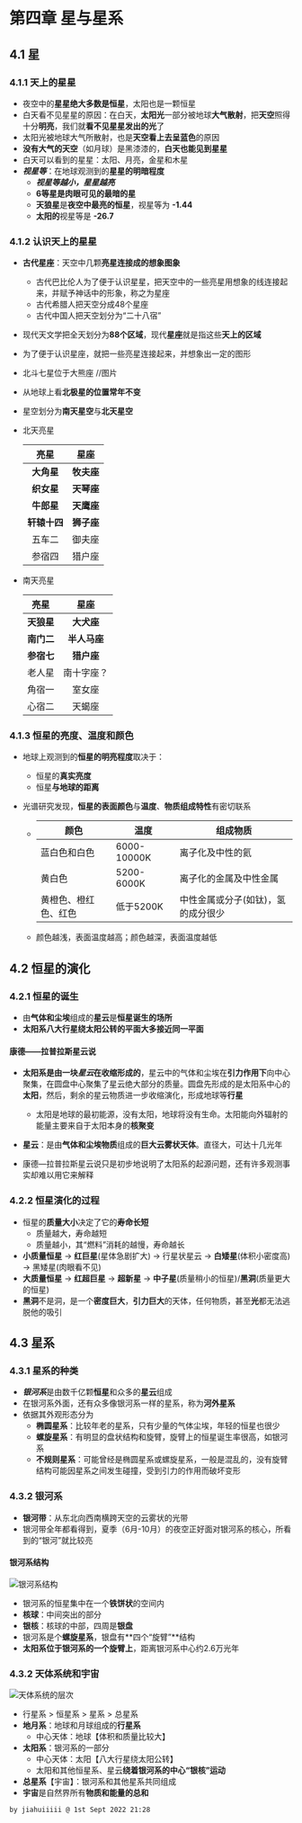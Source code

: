 # 第四章 星与星系

## 4.1 星

### 4.1.1 天上的星星

- 夜空中的**星星绝大多数是恒星**，太阳也是一颗恒星
- 白天看不见星星的原因：在白天，**太阳光**一部分被地球**大气散射**，把**天空**照得十分**明亮**，我们就**看不见星星发出的光**了
- 太阳光被地球大气所散射，也是**天空看上去呈蓝色**的原因
- **没有大气的天空**（如月球）是黑漆漆的，**白天也能见到星星**
- 白天可以看到的星星：太阳、月亮，金星和木星
- ***视星等***：在地球观测到的**星星的明暗程度**
  - ***视星等越小，星星越亮***
  - **6等星是肉眼可见的最暗的星**
  - **天狼星**是**夜空中最亮的恒星**，视星等为 **-1.44**
  - **太阳的**视星等是 **-26.7**

### 4.1.2 认识天上的星星

- **古代星座**：天空中几颗**亮星连接成的想象图象**

  - 古代巴比伦人为了便于认识星星，把天空中的一些亮星用想象的线连接起来，并赋予神话中的形象，称之为星座
  - 古代希腊人把天空分成48个星座
  - 古代中国人把天空划分为“二十八宿”

- 现代天文学把全天划分为**88个区域**，现代**星座**就是指这些**天上的区域**

- 为了便于认识星座，就把一些亮星连接起来，并想象出一定的图形

- 北斗七星位于大熊座 //图片

- 从地球上看**北极星的位置常年不变**

- 星空划分为**南天星空**与**北天星空**

- 北天亮星

  |     亮星     |    星座    |
  | :----------: | :--------: |
  |  **大角星**  | **牧夫座** |
  |  **织女星**  | **天琴座** |
  |  **牛郎星**  | **天鹰座** |
  | **轩辕十四** | **狮子座** |
  |    五车二    |   御夫座   |
  |    参宿四    |   猎户座   |

- 南天亮星

  |    亮星    |     星座     |
  | :--------: | :----------: |
  | **天狼星** |  **大犬座**  |
  | **南门二** | **半人马座** |
  | **参宿七** |  **猎户座**  |
  |   老人星   |  南十字座？  |
  |   角宿一   |    室女座    |
  |   心宿二   |    天蝎座    |

### 4.1.3 恒星的亮度、温度和颜色

- 地球上观测到的**恒星的明亮程度**取决于：

  - 恒星的**真实亮度**
  - 恒星**与地球的距离**

- 光谱研究发现，**恒星的表面颜色**与**温度**、**物质组成特性**有密切联系

  - | 颜色                 | 温度        | 组成物质                           |
    | -------------------- | ----------- | ---------------------------------- |
    | 蓝白色和白色         | 6000-10000K | 离子化及中性的氦                   |
    | 黄白色               | 5200-6000K  | 离子化的金属及中性金属             |
    | 黄橙色、橙红色、红色 | 低于5200K   | 中性金属或分子(如钛)，氢的成分很少 |

  - 颜色越浅，表面温度越高；颜色越深，表面温度越低

## 4.2 恒星的演化

### 4.2.1 恒星的诞生

- 由**气体和尘埃**组成的**星云**是**恒星诞生的场所**
- **太阳系八大行星绕太阳公转的平面大多接近同一平面**

#### 康德——拉普拉斯星云说

- **太阳系是由一块*星云*在收缩形成的**，星云中的气体和尘埃在**引力作用下**向中心聚集，在圆盘中心聚集了星云绝大部分的质量。圆盘先形成的是太阳系中心的**太阳**，然后，剩余的星云物质进一步收缩演化，形成地球等**行星**
  - 太阳是地球的最初能源，没有太阳，地球将没有生命。太阳能向外辐射的能量主要来自于太阳本身的**核聚变**

- **星云**：是由**气体和尘埃物质**组成的**巨大云雾状天体**。直径大，可达十几光年
- 康德—拉普拉斯星云说只是初步地说明了太阳系的起源问题，还有许多观测事实却难以用它来解释

### 4.2.2 恒星演化的过程

- 恒星的**质量大小**决定了它的**寿命长短**
  - 质量越大，寿命越短
  - 质量越小，其“燃料”消耗的越慢，寿命越长
- **小质量恒星** → **红巨星**(星体急剧扩大) → 行星状星云 → **白矮星**(体积小密度高) → 黑矮星(肉眼看不见)
- **大质量恒星** → **红超巨星** → **超新星** → **中子星**(质量稍小的恒星)/**黑洞**(质量更大的恒星)
- **黑洞**不是洞，是一个**密度巨大**，**引力巨大**的天体，任何物质，甚至**光**都无法逃脱他的吸引

## 4.3 星系

### 4.3.1 星系的种类

- ***银河系***是由数千亿颗**恒星**和众多的**星云**组成
- 在银河系外面，还有众多像银河系一样的星系，称为**河外星系**
- 依据其外观形态分为
  - **椭圆星系**：比较年老的星系，只有少量的气体尘埃，年轻的恒星也很少
  - **螺旋星系**：有明显的盘状结构和旋臂，旋臂上的恒星诞生率很高，如银河系
  - **不规则星系**：可能曾经是椭圆星系或螺旋星系，一般是混乱的，没有旋臂结构可能因星系之间发生碰撞，受到引力的作用而破坏变形

### 4.3.2 银河系

- **银河带**：从东北向西南横跨天空的云雾状的光带
- 银河带全年都看得到，夏季（6月-10月）的夜空正好面对银河系的核心，所看到的“银河”就比较亮

#### 银河系结构

![银河系结构](https://i.ibb.co/nPvrhHb/image.png)

- 银河系的恒星集中在一个**铁饼状**的空间内
- **核球**：中间突出的部分
- **银核**：核球的中部，四周是**银盘**
- 银河系是个**螺旋星系**，银盘有**四个“旋臂”**结构
- **太阳系位于银河系的一个旋臂上**，距离银河系中心约2.6万光年

### 4.3.2 天体系统和宇宙

![天体系统的层次](https://i.ibb.co/HVDx8gs/image.png)

- 行星系 > 恒星系 > 星系 > 总星系
- **地月系**：地球和月球组成的**行星系**
  - 中心天体：地球【体积和质量比较大】
- **太阳系**：银河系的一部分
  - 中心天体：太阳【八大行星绕太阳公转】
  - 太阳和其他恒星系、星云**绕着银河系的中心“银核”运动**
- **总星系**【宇宙】：银河系和其他星系共同组成
- **宇宙**是自然界所有**物质和能量的总和**



`by jiahuiiiii @ 1st Sept 2022 21:28`
